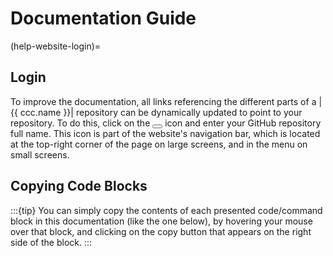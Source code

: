 # Documentation Guide

(help-website-login)=
## Login
To improve the documentation, all links referencing the different parts
of a |{{ ccc.name }}| repository can be dynamically updated to point to your repository.
To do this, click on the <button class="user-login-button btn btn-sm inline_icon pst-js-only" title="Login" aria-label="Login">
  <i class="fa-solid fa-user-gear fa-lg"></i>
</button> icon and enter your GitHub repository full name.
This icon is part of the website's navigation bar, which is located at the top-right corner of the page
on large screens, and in the menu on small screens.




## Copying Code Blocks

:::{tip}
You can simply copy the contents of each presented code/command block in this documentation
(like the one below), by hovering your mouse over that block, and clicking on the copy button
that appears on the right side of the block.
:::



